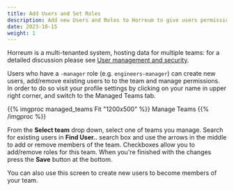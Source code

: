 ```yaml
---
title: Add Users and Set Roles
description: Add new Users and Roles to Horreum to give users permissions to manage data in Horreum
date: 2023-10-15
weight: 1
---
```


Horreum is a multi-tenanted system, hosting data for multiple teams: for a detailed discussion please see [User management and security](/docs/about/users.html).

Users who have a `-manager` role (e.g. `engineers-manager`) can create new users, add/remove existing users to to the team and manage permissions. In order to do so visit your profile settings by clicking on your name in upper right corner, and switch to the Managed Teams tab.

{{% imgproc managed_teams Fit "1200x500" %}}
Manage Teams
{{% /imgproc %}}


From the **Select team** drop down, select one of teams you manage. Search for existing users in **Find User..** search box and use the arrows in the middle to add or remove members of the team. Checkboxes allow you to add/remove roles for this team. When you're finished with the changes press the **Save** button at the bottom.

You can also use this screen to create new users to become members of your team.

